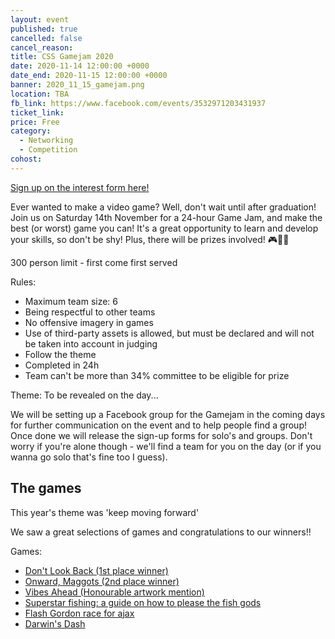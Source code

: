 ```yaml
---
layout: event
published: true
cancelled: false
cancel_reason:
title: CSS Gamejam 2020
date: 2020-11-14 12:00:00 +0000
date_end: 2020-11-15 12:00:00 +0000
banner: 2020_11_15_gamejam.png
location: TBA
fb_link: https://www.facebook.com/events/3532971203431937
ticket_link:
price: Free
category:
  - Networking
  - Competition
cohost:
---
```


[Sign up on the interest form here!](https://forms.office.com/Pages/ResponsePage.aspx?id=MH_ksn3NTkql2rGM8aQVG1vDYW46YQRJrt65gWTSmZdUQ01BSTROWFNMTTJTWlJWSTczU0c0SkRUTi4u)

Ever wanted to make a video game? Well, don't wait until after graduation! Join us on Saturday 14th November for a 24-hour Game Jam, and make the best (or worst) game you can! It's a great opportunity to learn and develop your skills, so don't be shy! Plus, there will be prizes involved! 🎮👾💖

300 person limit - first come first served

Rules:
* Maximum team size: 6
* Being respectful to other teams
* No offensive imagery in games
* Use of third-party assets is allowed, but must be declared and will not be taken into account in judging
* Follow the theme
* Completed in 24h
* Team can't be more than 34% committee to be eligible for prize

Theme: To be revealed on the day...

We will be setting up a Facebook group for the Gamejam in the coming days for further communication on the event and to help people find a group! Once done we will release the sign-up forms for solo's and groups. Don't worry if you're alone though - we'll find a team for you on the day (or if you wanna go solo that's fine too I guess).

## The games
This year's theme was 'keep moving forward'

We saw a great selections of games and congratulations to our winners!!

Games:
- [Don't Look Back (1st place winner)](https://brexterity.itch.io/dont-look-back)
- [Onward, Maggots (2nd place winner)](https://motehue.itch.io/onward-maggots)
- [Vibes Ahead (Honourable artwork mention)](https://vibes.danjones.dev)
- [Superstar fishing: a guide on how to please the fish gods](https://baconstuff.xyz/cssxewb/)
- [Flash Gordon race for ajax](https://leversoftware.itch.io/flash-gordon-race-for-ajax)
- [Darwin's Dash](https://skyrah1.github.io/Darwin-s-Dash-Build/)
